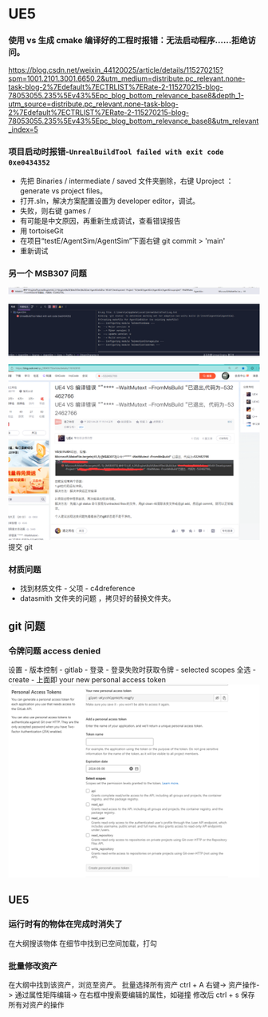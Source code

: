 # UE5

### 使用 vs 生成 cmake 编译好的工程时报错：无法启动程序......拒绝访问。

https://blog.csdn.net/weixin_44120025/article/details/115270215?spm=1001.2101.3001.6650.2&utm_medium=distribute.pc_relevant.none-task-blog-2%7Edefault%7ECTRLIST%7ERate-2-115270215-blog-78053055.235%5Ev43%5Epc_blog_bottom_relevance_base8&depth_1-utm_source=distribute.pc_relevant.none-task-blog-2%7Edefault%7ECTRLIST%7ERate-2-115270215-blog-78053055.235%5Ev43%5Epc_blog_bottom_relevance_base8&utm_relevant_index=5

### 项目启动时报错-`UnrealBuildTool failed with exit code 0xe0434352`

- 先把 Binaries / intermediate / saved 文件夹删除，右键 Uproject ： generate vs project files。
- 打开.sln，解决方案配置设置为 developer editor，调试。
- 失败，则右键 games /
- 有可能是中文原因，再重新生成调试，查看错误报告
- 用 tortoiseGit
- 在项目“testE/AgentSim/AgentSim”下面右键 git commit > 'main'
- 重新调试

### 另一个 MSB307 问题

![1721097987730](image/debug/1721097987730.png)

![1721098026521](image/debug/1721098026521.png)

![1721098061617](image/debug/1721098061617.png)
提交 git

### 材质问题

- 找到材质文件 - 父项 - c4dreference
- datasmith 文件夹的问题 ，拷贝好的替换文件夹。

## git 问题

### 令牌问题 access denied

设置 - 版本控制 - gitlab - 登录 - 登录失败时获取令牌 - selected scopes 全选 -create - 上面即 your new personal access token
![1720513255437](image/debug/1720513255437.png)

## UE5

### 运行时有的物体在完成时消失了

在大纲搜该物体
在细节中找到已空间加载，打勾

### 批量修改资产

在大纲中找到该资产，浏览至资产。
批量选择所有资产 ctrl + A
右键->
资产操作->
通过属性矩阵编辑->
在右框中搜索要编辑的属性，如碰撞
修改后 ctrl + s 保存所有对资产的操作
